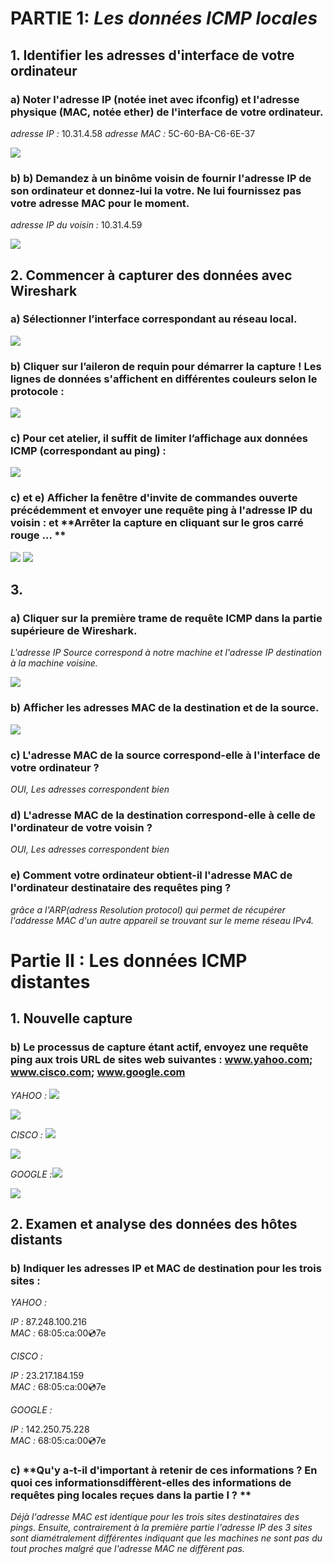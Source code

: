 
# PARTIE 1: *Les données ICMP locales*
## 1. **Identifier les adresses d'interface de votre ordinateur**

### a) **Noter l'adresse IP (notée inet avec ifconfig) et l'adresse physique (MAC, notée ether) de l'interface de votre ordinateur.**
_adresse IP :_ 10.31.4.58
_adresse MAC :_ 5C-60-BA-C6-6E-37 

![](img/../../img/img1aDONE.png)

### b) b) **Demandez à un binôme voisin de fournir l'adresse IP de son ordinateur et donnez-lui la votre. Ne lui fournissez pas votre adresse MAC pour le moment.**

_adresse IP du voisin :_ 10.31.4.59

![](img/../../img/TD2/img1bVoisinDONE.png)

## 2. **Commencer à capturer des données avec Wireshark**

### a) **Sélectionner l’interface correspondant au réseau local.**

![](img/../../img/TD2/img2a.png)

### b) **Cliquer sur l’aileron de requin pour démarrer la capture ! Les lignes de données s'affichent en différentes couleurs selon le protocole :**

![](img/../../img/TD2/img2b.png)

### c) **Pour cet atelier, il suffit de limiter l’affichage aux données ICMP (correspondant au ping) :**

![](img/../../img/TD2/img2c.png)

### c) et e) **Afficher la fenêtre d'invite de commandes ouverte précédemment et envoyer une requête ping à l'adresse IP du voisin :** et **Arrêter la capture en cliquant sur le gros carré rouge … **

![](img/../../img/TD2/img2d.png)
![](img/../../img/TD2/img2e.png)

## 3.
### a) **Cliquer sur la première trame de requête ICMP dans la partie supérieure de Wireshark.**
_L'adresse IP Source correspond à notre machine et l'adresse IP destination à la machine voisine._

![](img/../../img/TD2/img3a.png)

### b) **Afficher les adresses MAC de la destination et de la source.**

![](img/../../img/TD2/img3b.png)

### c) **L'adresse MAC de la source correspond-elle à l'interface de votre ordinateur ?**
_OUI, Les adresses correspondent bien_

### d) **L'adresse MAC de la destination correspond-elle à celle de l'ordinateur de votre voisin ?**
_OUI, Les adresses correspondent bien_

### e) **Comment votre ordinateur obtient-il l'adresse MAC de l'ordinateur destinataire des requêtes ping ?**
_grâce a l'ARP(adress Resolution protocol) qui permet de récupérer l'addresse MAC d'un autre appareil se trouvant sur le meme réseau IPv4._

# Partie II : Les données ICMP distantes
## 1. **Nouvelle capture**

### b) **Le processus de capture étant actif, envoyez une requête ping aux trois URL de sites web suivantes : www.yahoo.com; www.cisco.com; www.google.com**
_YAHOO :_ ![](img/../../img/TD2/img1bPINGyahoo_PartII.png)

![](img/../../img/TD2/img1b_PartII(yahoo).png)

_CISCO :_ ![](img/../../img/TD2/img2bPINGcisco_PartII.png)

![](img/../../img/TD2/img1b_PartII(cisco).png)

_GOOGLE :_![](img/../../img/TD2/img2bPINGgoogle_PartII.png)

![](img/../../img/TD2/img1b_PartII(google).png)

## 2. **Examen et analyse des données des hôtes distants**
### b) **Indiquer les adresses IP et MAC de destination pour les trois sites :**
_YAHOO :_ 

*IP :* 87.248.100.216          
*MAC :* 68:05:ca:00:cd:7e

_CISCO :_

*IP :* 23.217.184.159          
*MAC :* 68:05:ca:00:cd:7e

_GOOGLE :_ 

*IP :* 142.250.75.228        
*MAC :* 68:05:ca:00:cd:7e

### c) **Qu'y a-t-il d'important à retenir de ces informations ? En quoi ces informationsdiffèrent-elles des informations de requêtes ping locales reçues dans la partie I ? **
 _Déjà l'adresse MAC est identique pour les trois sites destinataires des pings. Ensuite, contrairement à la première partie l'adresse IP des 3 sites sont diamétralement différentes indiquant que les machines ne sont pas du tout proches malgré que l'adresse MAC ne diffèrent pas._